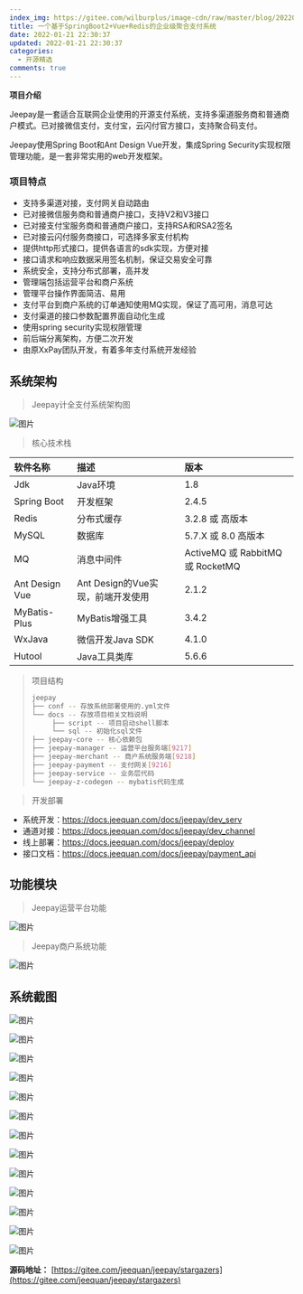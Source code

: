 ```yaml
---
index_img: https://gitee.com/wilburplus/image-cdn/raw/master/blog/202201211209641.webp
title: 一个基于SpringBoot2+Vue+Redis的企业级聚合支付系统
date: 2022-01-21 22:30:37
updated: 2022-01-21 22:30:37
categories:
  - 开源精选
comments: true
---
```

**项目介绍**



Jeepay是一套适合互联网企业使用的开源支付系统，支持多渠道服务商和普通商户模式。已对接微信支付，支付宝，云闪付官方接口，支持聚合码支付。



Jeepay使用Spring Boot和Ant Design Vue开发，集成Spring Security实现权限管理功能，是一套非常实用的web开发框架。



### **项目特点**



- 支持多渠道对接，支付网关自动路由
- 已对接微信服务商和普通商户接口，支持V2和V3接口
- 已对接支付宝服务商和普通商户接口，支持RSA和RSA2签名
- 已对接云闪付服务商接口，可选择多家支付机构
- 提供http形式接口，提供各语言的sdk实现，方便对接
- 接口请求和响应数据采用签名机制，保证交易安全可靠
- 系统安全，支持分布式部署，高并发
- 管理端包括运营平台和商户系统
- 管理平台操作界面简洁、易用
- 支付平台到商户系统的订单通知使用MQ实现，保证了高可用，消息可达
- 支付渠道的接口参数配置界面自动化生成
- 使用spring security实现权限管理
- 前后端分离架构，方便二次开发
- 由原XxPay团队开发，有着多年支付系统开发经验

## 

## **系统架构**



> Jeepay计全支付系统架构图

![图片](https://gitee.com/wilburplus/image-cdn/raw/master/blog/202201211209641.webp)

> 核心技术栈

| 软件名称       | 描述                              | 版本                             |
| :------------- | :-------------------------------- | :------------------------------- |
| Jdk            | Java环境                          | 1.8                              |
| Spring Boot    | 开发框架                          | 2.4.5                            |
| Redis          | 分布式缓存                        | 3.2.8 或 高版本                  |
| MySQL          | 数据库                            | 5.7.X 或 8.0 高版本              |
| MQ             | 消息中间件                        | ActiveMQ 或 RabbitMQ 或 RocketMQ |
| Ant Design Vue | Ant Design的Vue实现，前端开发使用 | 2.1.2                            |
| MyBatis-Plus   | MyBatis增强工具                   | 3.4.2                            |
| WxJava         | 微信开发Java SDK                  | 4.1.0                            |
| Hutool         | Java工具类库                      | 5.6.6                            |

> 项目结构
>
> ```bash
> jeepay
> ├── conf -- 存放系统部署使用的.yml文件
> └── docs -- 存放项目相关文档说明
>      ├── script -- 项目启动shell脚本
>      └── sql -- 初始化sql文件
> ├── jeepay-core -- 核心依赖包
> ├── jeepay-manager -- 运营平台服务端[9217]
> ├── jeepay-merchant -- 商户系统服务端[9218]
> ├── jeepay-payment -- 支付网关[9216]
> ├── jeepay-service -- 业务层代码
> └── jeepay-z-codegen -- mybatis代码生成
> ```
>
> 

> 开发部署

- 系统开发：https://docs.jeequan.com/docs/jeepay/dev_serv
- 通道对接：https://docs.jeequan.com/docs/jeepay/dev_channel
- 线上部署：https://docs.jeequan.com/docs/jeepay/deploy
- 接口文档：https://docs.jeequan.com/docs/jeepay/payment_api



## **功能模块**



> Jeepay运营平台功能

![图片](https://gitee.com/wilburplus/image-cdn/raw/master/blog/202201211209076.webp)

> Jeepay商户系统功能

![图片](https://gitee.com/wilburplus/image-cdn/raw/master/blog/202201211209544.webp)

## 

## **系统截图**





![图片](https://gitee.com/wilburplus/image-cdn/raw/master/blog/202201211209114.webp)



![图片](https://gitee.com/wilburplus/image-cdn/raw/master/blog/202201211209941.webp)



![图片](https://gitee.com/wilburplus/image-cdn/raw/master/blog/202201211209408.webp)



![图片](https://gitee.com/wilburplus/image-cdn/raw/master/blog/202201211209708.webp)



![图片](https://gitee.com/wilburplus/image-cdn/raw/master/blog/202201211209880.webp)



![图片](https://gitee.com/wilburplus/image-cdn/raw/master/blog/202201211209368.webp)



![图片](https://gitee.com/wilburplus/image-cdn/raw/master/blog/202201211209405.webp)



![图片](https://gitee.com/wilburplus/image-cdn/raw/master/blog/202201211209159.webp)



![图片](https://gitee.com/wilburplus/image-cdn/raw/master/blog/202201211209234.webp)



![图片](https://gitee.com/wilburplus/image-cdn/raw/master/blog/202201211209585.webp)



![图片](https://gitee.com/wilburplus/image-cdn/raw/master/blog/202201211210233.webp)



![图片](https://gitee.com/wilburplus/image-cdn/raw/master/blog/202201211210889.webp)



![图片](https://gitee.com/wilburplus/image-cdn/raw/master/blog/202201211210497.webp)



**源码地址：** [https://gitee.com/jeequan/jeepay/stargazers](https://gitee.com/jeequan/jeepay/stargazers)

